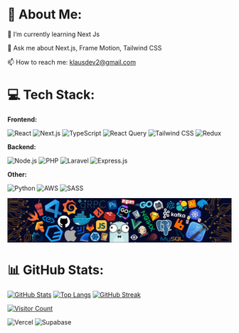 

# 💫 About Me:
🌱 I’m currently learning Next Js 

💬 Ask me about Next.js, Frame Motion, Tailwind CSS

📫 How to reach me: klausdev2@gmail.com 


# 💻 Tech Stack:

**Frontend:** 
<p>
  <img src="https://img.shields.io/badge/react-%23007ACC.svg?style=for-the-badge&logo=react&logoColor=white" alt="React" />
  <img src="https://img.shields.io/badge/Next-black?style=for-the-badge&logo=next.js&logoColor=white" alt="Next.js" />
  <img src="https://img.shields.io/badge/typescript-%23007ACC.svg?style=for-the-badge&logo=typescript&logoColor=white" alt="TypeScript" />
  <img src="https://img.shields.io/badge/-React%20Query-FF4154?style=for-the-badge&logo=react%20query&logoColor=white" alt="React Query" />
  <img src="https://img.shields.io/badge/Tailwind_CSS-38B2AC?style=for-the-badge&logo=tailwind-css&logoColor=white" alt="Tailwind CSS" />
  <img src="https://img.shields.io/badge/redux-%23593d88.svg?style=for-the-badge&logo=redux&logoColor=white" alt="Redux" />
</p>

**Backend:**
<p>
  <img src="https://img.shields.io/badge/NodeJS-6DA55F?style=for-the-badge&logo=node.js&logoColor=white" alt="Node.js" />
  <img src="https://img.shields.io/badge/php-%23777BB4.svg?style=for-the-badge&logo=php&logoColor=white" alt="PHP" />
  <img src="https://img.shields.io/badge/Laravel-DB0000?style=for-the-badge&logo=laravel&logoColor=white" alt="Laravel" />
  <img src="https://img.shields.io/badge/Express%20js-000000?style=for-the-badge&logo=express&logoColor=white" alt="Express.js" />
</p>


**Other:**
<p>
  <img src="https://img.shields.io/badge/python-3670A0?style=for-the-badge&logo=python&logoColor=ffdd54" alt="Python" />
  <img src="https://img.shields.io/badge/AWS-%23FF9900.svg?style=for-the-badge&logo=amazon-aws&logoColor=white" alt="AWS" /> 
  <img src="https://img.shields.io/badge/SASS-hotpink.svg?style=for-the-badge&logo=SASS&logoColor=white" alt="SASS" />
</p>


<img src='./languages2.png' alt='Languages' /> <br/>


# 📊 GitHub Stats:
[![GitHub Stats](https://github-readme-stats.vercel.app/api?username=redaezziani&theme=vue&hide_border=false&include_all_commits=false&count_private=false)](https://github.com/redaezziani)
[![Top Langs](https://github-readme-stats.vercel.app/api/top-langs/?username=redaezziani&theme=vue&hide_border=false)](https://github.com/redaezziani)
[![GitHub Streak](https://github-readme-streak-stats.herokuapp.com/?user=redaezziani&theme=vue&hide_border=false)](https://github.com/redaezziani)

[![Visitor Count](https://visitcount.itsvg.in/api?id=redaezziani&icon=0&color=0)](https://visitcount.itsvg.in)

<img src="https://img.shields.io/badge/Vercel-000000?style=for-the-badge&logo=vercel&logoColor=white" alt="Vercel" />
<img src="https://img.shields.io/badge/Supabase-181818?style=for-the-badge&logo=supabase&logoColor=white" alt="Supabase"/>
